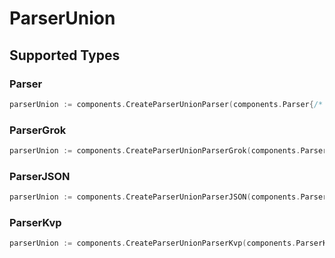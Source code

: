 # ParserUnion


## Supported Types

### Parser

```go
parserUnion := components.CreateParserUnionParser(components.Parser{/* values here */})
```

### ParserGrok

```go
parserUnion := components.CreateParserUnionParserGrok(components.ParserGrok{/* values here */})
```

### ParserJSON

```go
parserUnion := components.CreateParserUnionParserJSON(components.ParserJSON{/* values here */})
```

### ParserKvp

```go
parserUnion := components.CreateParserUnionParserKvp(components.ParserKvp{/* values here */})
```

